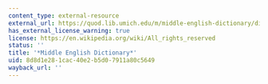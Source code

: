```yaml
---
content_type: external-resource
external_url: https://quod.lib.umich.edu/m/middle-english-dictionary/dictionary
has_external_license_warning: true
license: https://en.wikipedia.org/wiki/All_rights_reserved
status: ''
title: '*Middle English Dictionary*'
uid: 8d8d1e28-1cac-40e2-b5d0-7911a80c5649
wayback_url: ''
---
```

